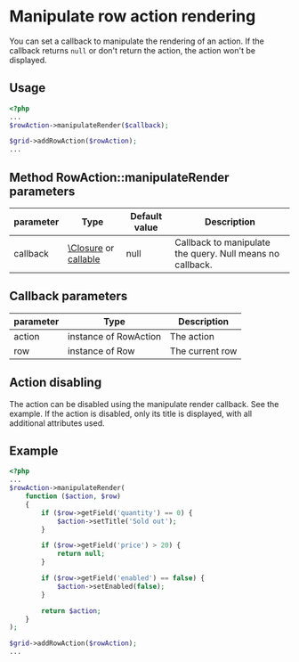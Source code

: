 Manipulate row action rendering
=============================

You can set a callback to manipulate the rendering of an action.
If the callback returns `null` or don't return the action, the action won't be displayed.

## Usage

```php
<?php
...
$rowAction->manipulateRender($callback);

$grid->addRowAction($rowAction);
...
```

## Method RowAction::manipulateRender parameters

| parameter | Type | Default value | Description |
| --------- | ---- | ------------- | ----------- |
| callback | [\Closure][1] or [callable][2] | null | Callback to manipulate the query. Null means no callback. |

## Callback parameters

| parameter | Type | Description |
| --------- | ---- | ----------- |
| action | instance of RowAction | The action |
| row | instance of Row | The current row |

## Action disabling

The action can be disabled using the manipulate render callback. See the example.
If the action is disabled, only its title is displayed, with all additional attributes used.

## Example

```php
<?php
...
$rowAction->manipulateRender(
    function ($action, $row)
    {
        if ($row->getField('quantity') == 0) {
            $action->setTitle('Sold out');
        }

        if ($row->getField('price') > 20) {
            return null;
        }

        if ($row->getField('enabled') == false) {
            $action->setEnabled(false);
        }

        return $action;
    }
);

$grid->addRowAction($rowAction);
...
```

[1]: http://php.net/manual/en/functions.anonymous.php
[2]: http://php.net/manual/en/language.types.callable.php